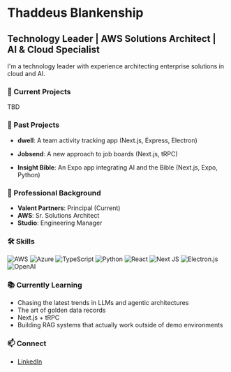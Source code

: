 # Thaddeus Blankenship

## Technology Leader | AWS Solutions Architect | AI & Cloud Specialist

I'm a technology leader with experience architecting enterprise solutions in cloud and AI.

### 🚀 Current Projects

TBD

### 📱 Past Projects

- **dwell**: A team activity tracking app (Next.js, Express, Electron)

- **Jobsend**: A new approach to job boards (Next.js, tRPC)

- **Insight Bible**: An Expo app integrating AI and the Bible (Next.js, Expo, Python)

### 💼 Professional Background
- **Valent Partners**: Principal (Current)
- **AWS**: Sr. Solutions Architect
- **Studio**: Engineering Manager

### 🛠️ Skills
![AWS](https://img.shields.io/badge/AWS-%23FF9900.svg?style=for-the-badge&logo=amazon-aws&logoColor=white)
![Azure](https://img.shields.io/badge/azure-%230072C6.svg?style=for-the-badge&logo=microsoftazure&logoColor=white)
![TypeScript](https://img.shields.io/badge/typescript-%23007ACC.svg?style=for-the-badge&logo=typescript&logoColor=white)
![Python](https://img.shields.io/badge/python-3670A0?style=for-the-badge&logo=python&logoColor=ffdd54)
![React](https://img.shields.io/badge/react-%2320232a.svg?style=for-the-badge&logo=react&logoColor=%2361DAFB)
![Next JS](https://img.shields.io/badge/Next-black?style=for-the-badge&logo=next.js&logoColor=white)
![Electron.js](https://img.shields.io/badge/Electron-191970?style=for-the-badge&logo=Electron&logoColor=white)
![OpenAI](https://img.shields.io/badge/OpenAI-412991?style=for-the-badge&logo=openai&logoColor=white)

### 📚 Currently Learning
- Chasing the latest trends in LLMs and agentic architectures
- The art of golden data records
- Next.js + tRPC
- Building RAG systems that actually work outside of demo environments

### 📫 Connect
- [LinkedIn](https://linkedin.com/in/thaddeusb)

